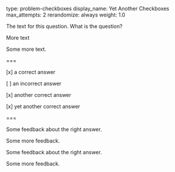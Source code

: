 type: problem-checkboxes
display_name: Yet Another Checkboxes 
max_attempts: 2
rerandomize: always
weight: 1.0

The text for this question. What is the question?

More text

Some more text.

===

[x] a correct answer

[ ] an incorrect answer

[x] another correct answer

[x] yet another correct answer

===

Some feedback about the right answer.

Some more feedback.

Some feedback about the right answer.

Some more feedback.